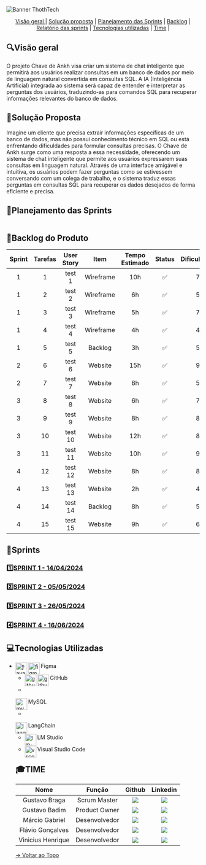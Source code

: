 ![Banner ThothTech](https://github.com/gubasssss/ThothTech-2/assets/144804990/2032a256-b1df-4b57-836f-0d0903058e2e)


<span id="topo">
<p align="center">
    <a href="#visao"> Visão geral </a> | 
    <a href="#solucao">Solução proposta</a> |
    <a href="#pj">Planejamento das Sprints</a> |  
    <a href="#backlog">Backlog</a> | 
    <a href="#sprint">Relatório das sprints</a> | 
    <a href="#tecnologia">Tecnologias utilizadas</a> | 
    <a href="#time">Time</a> | 

 

    
</p>
<span id="visao">
    
<h2 aling="center"> 🔍Visão geral </h2>

   
 O projeto Chave de Ankh visa criar um sistema de chat inteligente que permitirá aos usuários realizar consultas em um banco de dados por meio de linguagem natural convertida em consultas SQL. A IA (Inteligência Artificial) integrada ao sistema será capaz de entender e interpretar as perguntas dos usuários, traduzindo-as para comandos SQL para recuperar informações relevantes do banco de dados.

 
<span id="solucao">
    
<h2 aling="center">🎯Solução Proposta </h2>

 Imagine um cliente que precisa extrair informações específicas de um banco de dados, mas não possui conhecimento técnico em SQL ou está enfrentando dificuldades para formular consultas precisas. O Chave de Ankh surge como uma resposta a essa necessidade, oferecendo um sistema de chat inteligente que permite aos usuários expressarem suas consultas em linguagem natural. Através de uma interface amigável e intuitiva, os usuários podem fazer perguntas como se estivessem conversando com um colega de trabalho, e o sistema traduz essas perguntas em consultas SQL para recuperar os dados desejados de forma eficiente e precisa.
<span id="pj">
    
<h2 aling="center"> 🧩Planejamento das Sprints </h2>
 

  <img src=""/>

    
</p>
<span id="backlog">


<h2 aling="center">📃Backlog do Produto </h2>

| Sprint | Tarefas |  User Story   | Item |  Tempo Estimado   | Status   | Dificuldade | 
| :----: | :----: | :----: | :----: | :----: | :----: | :----: |
| 1 | 1 | test 1 | Wireframe |10h | :white_check_mark:   | 7 |
| 1 | 2 | test 2 | Wireframe | 6h | :white_check_mark:| 5 |
| 1 | 3 | test 3 | Wireframe | 5h | :white_check_mark:   | 7 |
| 1 | 4 | test 4 | Wireframe | 4h | :white_check_mark:   | 4 |
| 1 | 5 | test 5 | Backlog   | 3h |:white_check_mark:   | 5 |
| 2 | 6 | test 6 | Website   | 15h| :white_check_mark:           |9 |
| 2 | 7 | test 7| Website | 8h| :white_check_mark: |5|
| 3 | 8 | test 8 | Website   | 6h | :white_check_mark:          | 7 |
| 3 | 9 | test 9 | Website   | 8h | :white_check_mark:           | 8 |
| 3 | 10 | test 10| Website   | 12h |:white_check_mark:          | 8 |
| 3 | 11 | test 11| Website   | 10h |:white_check_mark:          | 9 |
| 4 | 12 | test 12| Website   | 8h |:white_check_mark:           | 8 |
| 4 | 13 | test 13| Website   | 2h |:white_check_mark:           | 4 |
| 4 | 14 | test 14| Backlog	   | 8h |:white_check_mark:             | 5 |
| 4 | 15 | test 15| Website   | 9h |:white_check_mark:            | 6 |

<span id="sprint">
    
## 🧷Sprints


 
 ### <a href="./Relatórios/Sprint 1.md">1️⃣SPRINT 1 - 14/04/2024</a>

 ### <a href="./Relatórios/Sprint 2.md">2️⃣SPRINT 2 - 05/05/2024</a>

 ### <a href="./Relatórios/Sprint 3.md">3️⃣SPRINT 3 - 26/05/2024</a>

 ### <a href="./Relatórios/Sprint 4.md">4️⃣SPRINT 4 - 16/06/2024</a>


<span id="tecnologia">
    
<h2 aling="center"> 💻Tecnologias Utilizadas</h2>



* <p>
      <img align="left" title="java-logo" height="30px" src="![58480979cef1014c0b5e4901 (1)](https://github.com/gubasssss/ThothTech-2/assets/144804990/edc49cde-c152-4cb9-8939-f2f2daebc1a1)
"/>
   Java 
 </p>

 * <p>
       <img align="left" title="figma-logo" height="30px" src="https://user-images.githubusercontent.com/76211125/227502784-c94d5e2d-2e39-449b-ba85-053b9106b979.png"/>  Figma 
 </p>

 * <p>
      <img align="left" title="github-dark" height="30px" src="https://user-images.githubusercontent.com/76211125/227561942-1503fb74-eb8e-41d1-936e-bf22bc2d70eb.png#gh-dark-mode-only"/>
      <img align="left" title="github-light" height="30px" src="https://user-images.githubusercontent.com/76211125/227561896-a90cea71-7431-4908-ac8d-71fc02603eeb.png#gh-light-mode-only"/>
     GitHub 
 </p>

  * <p>
   <img align="left" title="mysql-logo" height="30px" src="![pngegg](https://github.com/gubasssss/ThothTech-2/assets/144804990/118bf4b2-e86e-47c5-bc2e-a43e9b98b228)"/>
   MySQL
 </p>

   * <p>
   <img align="left" title="lang-logo" height="30px" src="![lang-logo](https://github.com/gubasssss/ThothTech-2/assets/144804990/cebbc249-143b-4ae5-8bdb-2d4d86a77500)"/>
   LangChain
 </p>

 * <p>
   <img align="left" title="lm-studio" height="30px" src="![lm-logo](https://github.com/gubasssss/ThothTech-2/assets/144804990/826f3473-985d-4771-9444-34e07c46be85)"/>
   LM Studio
 </p>

 * <p>
   <img align="left" title="vscode" height="30px" src="https://user-images.githubusercontent.com/76211125/227505063-5839c5e0-9524-41ff-9d24-ce6cbaf217a6.png"/>
   Visual Studio Code 
 </p>
    
## 🎓TIME
<span id="time" width="100%" height="auto">


|      Nome      |    Função       |                            Github                             |                           Linkedin                           |
| :--------------: | :-----------: | :----------------------------------------------------------: | :----------------------------------------------------------: |
| Gustavo Braga  | Scrum Master  | [<img src="https://img.shields.io/badge/GitHub-100000?style=for-the-badge&logo=github&logoColor=white">](https://github.com/HenryBRG)| [<img src="https://img.shields.io/badge/LinkedIn-0077B5?style=for-the-badge&logo=linkedin&logoColor=white">](https://www.linkedin.com/in/gustavo-henrique-braga-b92544252/)|
|Gustavo Badim | Product Owner|[<img src="https://img.shields.io/badge/GitHub-100000?style=for-the-badge&logo=github&logoColor=white">](https://github.com/gubasssss) |[<img src="https://img.shields.io/badge/LinkedIn-0077B5?style=for-the-badge&logo=linkedin&logoColor=white">](https://www.linkedin.com/in/gustavo-badim-8538b7285)
|   Márcio Gabriel   | Desenvolvedor | [<img src="https://img.shields.io/badge/GitHub-100000?style=for-the-badge&logo=github&logoColor=white">](https://github.com/Porisso90) | [<img src="https://img.shields.io/badge/LinkedIn-0077B5?style=for-the-badge&logo=linkedin&logoColor=white">](https://www.linkedin.com/in/m%C3%A1rcio-gabriel-426b0527b/)|
|Flávio Gonçalves | Desenvolvedor |[<img src="https://img.shields.io/badge/GitHub-100000?style=for-the-badge&logo=github&logoColor=white">](https://github.com/flaviogcunha)|[<img src="https://img.shields.io/badge/LinkedIn-0077B5?style=for-the-badge&logo=linkedin&logoColor=white">](https://www.linkedin.com/in/flavio-gon%C3%A7alves-21aa91261/)|
| Vinicius Henrique| Desenvolvedor | [<img src="https://img.shields.io/badge/GitHub-100000?style=for-the-badge&logo=github&logoColor=white">](https://github.com/Subinoonibus) | [<img src="https://img.shields.io/badge/LinkedIn-0077B5?style=for-the-badge&logo=linkedin&logoColor=white">](https://www.linkedin.com/in/vin%C3%ADcius-henrique-souza-4085b1226/) |

  
<a href="#topo">→ Voltar ao Topo </a>
>






